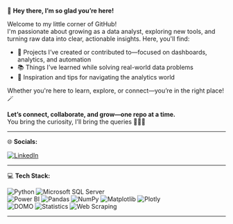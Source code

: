 🌼 **Hey there, I’m so glad you’re here!**

Welcome to my little corner of GitHub!  
I'm passionate about growing as a data analyst, exploring new tools, and turning raw data into clear, actionable insights. Here, you'll find:

- 🧩 Projects I’ve created or contributed to—focused on dashboards, analytics, and automation  
- 📚 Things I’ve learned while solving real-world data problems  
- 🌿 Inspiration and tips for navigating the analytics world  

Whether you're here to learn, explore, or connect—you’re in the right place! 🪄

**Let’s connect, collaborate, and grow—one repo at a time.**  
You bring the curiosity, I’ll bring the queries 🍪🧑‍💻

---



🌐 **Socials:**


[![LinkedIn](https://img.shields.io/badge/LinkedIn-0A66C2?style=for-the-badge&logo=linkedin&logoColor=white)](https://www.linkedin.com/in/surbhi-995926161)  

---

💻 **Tech Stack:**

![Python](https://img.shields.io/badge/Python-3776AB?style=flat&logo=python&logoColor=white)
![Microsoft SQL Server](https://img.shields.io/badge/SQL_Server-CC2927?style=flat&logo=microsoftsqlserver&logoColor=white)  
![Power BI](https://img.shields.io/badge/Power%20BI-F2C811?style=flat&logo=powerbi&logoColor=black)
![Pandas](https://img.shields.io/badge/Pandas-150458?style=flat&logo=pandas&logoColor=white)
![NumPy](https://img.shields.io/badge/Numpy-013243?style=flat&logo=numpy&logoColor=white)
![Matplotlib](https://img.shields.io/badge/Matplotlib-11557C?style=flat&logo=matplotlib&logoColor=white)
![Plotly](https://img.shields.io/badge/Plotly-3F4F75?style=flat&logo=plotly&logoColor=white)  
![DOMO](https://img.shields.io/badge/DOMO-1E88E5?style=flat&logo=data:image/svg+xml;base64,PHN2ZyB3aWR0aD0iMTIwIiBoZWlnaHQ9IjMwIiB2aWV3Qm94PSIwIDAgMTIwIDMwIiBmaWxsPSJub25lIiB4bWxucz0iaHR0cDovL3d3dy53My5vcmcvMjAwMC9zdmciPjxnIGZpbGw9IiNmZmYiIGZvbnQtc2l6ZT0iMjBweCIgdGV4dC1hbmNob3I)
![Statistics](https://img.shields.io/badge/Statistics-4CAF50?style=flat&logo=googlesheets&logoColor=white)
![Web Scraping](https://img.shields.io/badge/Web%20Scraping-795548?style=flat&logo=selenium&logoColor=white)


---
